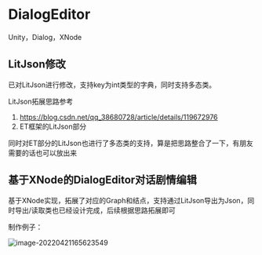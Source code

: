 # DialogEditor
Unity，Dialog，XNode

## LitJson修改

已对LitJson进行修改，支持key为int类型的字典，同时支持多态类。

LitJson拓展思路参考

1. https://blog.csdn.net/qq_38680728/article/details/119672976
2. ET框架的LitJson部分

同时对ET部分的LitJson也进行了多态类的支持，算是把思路整合了一下，有朋友需要的话也可以放出来



## 基于XNode的DialogEditor对话剧情编辑

基于XNode实现，拓展了对应的Graph和结点，支持通过LitJson导出为Json，同时导出/读取类也已经设计完成，后续根据思路拓展即可

制作例子：

![image-20220421165623549](https://petertan-imgsubmit.oss-cn-guangzhou.aliyuncs.com/img/image-20220421165623549.png)
